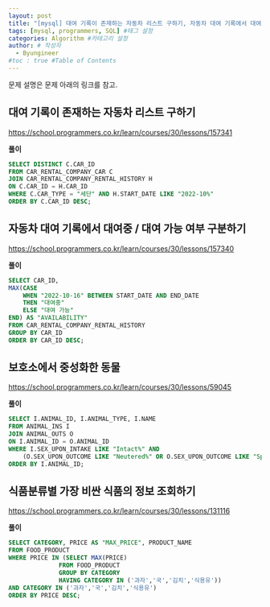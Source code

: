 ```yaml
---
layout: post
title: "[mysql] 대여 기록이 존재하는 자동차 리스트 구하기, 자동차 대여 기록에서 대여중 / 대여 가능 여부 구분하기, 보호소에서 중성화한 동, 식품분류별 가장 비싼 식품의 정보 조회하기" #게시물 이름
tags: [mysql, programmers, SQL] #태그 설정
categories: Algorithm #카테고리 설정
author: # 작성자
  - Byungineer
#toc : true #Table of Contents
---
```


문제 설명은 문제 아래의 링크를 참고. 

## 대여 기록이 존재하는 자동차 리스트 구하기
<https://school.programmers.co.kr/learn/courses/30/lessons/157341>

**풀이**
```SQL
SELECT DISTINCT C.CAR_ID
FROM CAR_RENTAL_COMPANY_CAR C
JOIN CAR_RENTAL_COMPANY_RENTAL_HISTORY H
ON C.CAR_ID = H.CAR_ID
WHERE C.CAR_TYPE = "세단" AND H.START_DATE LIKE "2022-10%"
ORDER BY C.CAR_ID DESC;
```

## 자동차 대여 기록에서 대여중 / 대여 가능 여부 구분하기
<https://school.programmers.co.kr/learn/courses/30/lessons/157340>

**풀이**
```SQL
SELECT CAR_ID, 
MAX(CASE
    WHEN "2022-10-16" BETWEEN START_DATE AND END_DATE
    THEN "대여중"
    ELSE "대여 가능"
END) AS "AVAILABILITY"
FROM CAR_RENTAL_COMPANY_RENTAL_HISTORY
GROUP BY CAR_ID
ORDER BY CAR_ID DESC;

```

## 보호소에서 중성화한 동물
<https://school.programmers.co.kr/learn/courses/30/lessons/59045>

**풀이**
```SQL
SELECT I.ANIMAL_ID, I.ANIMAL_TYPE, I.NAME
FROM ANIMAL_INS I
JOIN ANIMAL_OUTS O
ON I.ANIMAL_ID = O.ANIMAL_ID
WHERE I.SEX_UPON_INTAKE LIKE "Intact%" AND 
    (O.SEX_UPON_OUTCOME LIKE "Neutered%" OR O.SEX_UPON_OUTCOME LIKE "Spayed%")
ORDER BY I.ANIMAL_ID;
```

## 식품분류별 가장 비싼 식품의 정보 조회하기
<https://school.programmers.co.kr/learn/courses/30/lessons/131116>

**풀이**
```SQL
SELECT CATEGORY, PRICE AS "MAX_PRICE", PRODUCT_NAME
FROM FOOD_PRODUCT
WHERE PRICE IN (SELECT MAX(PRICE)
              FROM FOOD_PRODUCT
              GROUP BY CATEGORY
              HAVING CATEGORY IN ('과자','국','김치','식용유'))
AND CATEGORY IN ('과자','국','김치','식용유')
ORDER BY PRICE DESC;
```